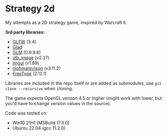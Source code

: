 # Strategy 2d

My attempts as a 2D strategy game, inspired by Warcraft II.

**3rd party libraries:**
* <a href="https://github.com/glfw/glfw">GLFW</a> (3.4)
* <a href="https://github.com/Dav1dde/glad">Glad</a>
* <a href="https://github.com/g-truc/glm">GLM</a> (0.9.9.8)
* <a href="https://github.com/nothings/stb">stb_image</a> (v2.27)
* <a href="https://github.com/ocornut/imgui">Imgui</a> (v1.89)
* <a href="https://github.com/nlohmann/json">nlohmann/json</a> (v3.11.2)
* <a href="https://gitlab.freedesktop.org/freetype/freetype">FreeType</a> (2.12.1)

Libraries are included in the repo itself or are added as submodules, use `git clone --recursive` when cloning.

The game expects OpenGL version 4.5 or higher (might work with lower, but you'd have to change version values in the source).

Code was tested on:
* Win10 21H1 (MSBuild 17.3.0)
* Ubuntu 22.04 (gcc 11.2.0)
